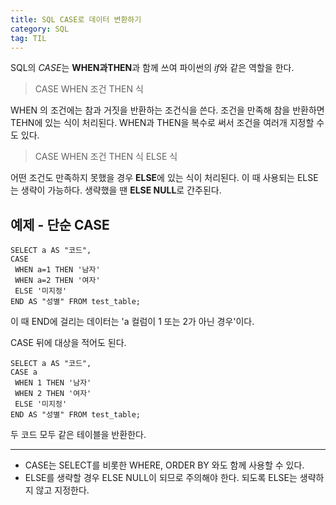 ```yaml
---
title: SQL CASE로 데이터 변환하기
category: SQL
tag: TIL
---
```

SQL의 *CASE*는 **WHEN과THEN**과 함께 쓰여 파이썬의 *if*와 같은 역할을 한다. 

> CASE WHEN 조건 THEN 식

WHEN 의 조건에는 참과 거짓을 반환하는 조건식을 쓴다. 조건을 만족해 참을 반환하면 TEHN에 있는 식이 처리된다. WHEN과 THEN을 복수로 써서 조건을 여러개 지정할 수도 있다.<br>

> CASE WHEN 조건 THEN 식
> ELSE 식

어떤 조건도 만족하지 못했을 경우 **ELSE**에 있는 식이 처리된다. 이 때 사용되는 ELSE는 생략이 가능하다. 생략했을 땐 **ELSE NULL**로 간주된다. 

## 예제 - 단순 CASE

```
SELECT a AS "코드",
CASE
 WHEN a=1 THEN '남자'
 WHEN a=2 THEN '여자'
 ELSE '미지정'
END AS "성별" FROM test_table;
```
이 때 END에 걸리는 데이터는 'a 컬럼이 1 또는 2가 아닌 경우'이다. <br>

CASE 뒤에 대상을 적어도 된다.
```
SELECT a AS "코드",
CASE a
 WHEN 1 THEN '남자'
 WHEN 2 THEN '여자'
 ELSE '미지정'
END AS "성별" FROM test_table;
```
두 코드 모두 같은 테이블을 반환한다.

---

- CASE는 SELECT를 비롯한 WHERE, ORDER BY 와도 함께 사용할 수 있다. 
- ELSE를 생략할 경우 ELSE NULL이 되므로 주의해야 한다. 되도록 ELSE는 생략하지 않고 지정한다.
